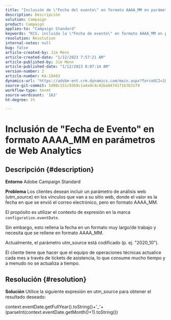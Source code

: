 ```yaml
---
title: "Inclusión de \"Fecha del evento\" en formato AAAA_MM en parámetros de Web Analytics"
description: Descripción
solution: Campaign
product: Campaign
applies-to: "Campaign Standard"
keywords: "KCS, incluida la \"Fecha de evento\" en formato AAAA_MM en parámetros de Web Analytics, Adobe Campaign Standard, ACS, "
resolution: Resolution
internal-notes: null
bug: false
article-created-by: Jim Menn
article-created-date: "1/12/2023 7:57:21 AM"
article-published-by: Jim Menn
article-published-date: "1/12/2023 8:07:14 AM"
version-number: 2
article-number: KA-19483
dynamics-url: "https://adobe-ent.crm.dynamics.com/main.aspx?forceUCI=1&pagetype=entityrecord&etn=knowledgearticle&id=413595bd-4e92-ed11-aad1-6045bd0065f9"
source-git-commit: 1d98c151c93b9c1a4a9c4c42ba84741f1b7b31f9
workflow-type: tm+mt
source-wordcount: '163'
ht-degree: 1%

---
```


# Inclusión de &quot;Fecha de Evento&quot; en formato AAAA_MM en parámetros de Web Analytics

## Descripción {#description}


<b>Entorno</b>
Adobe Campaign Standard

<b>Problema</b>
Los clientes desean incluir un parámetro de análisis web (utm_source) en los vínculos que van a su sitio web, donde el valor es la fecha en que se envió el correo electrónico, pero en formato AAAA_MM.

El propósito es utilizar el contexto de expresión en la marca `configuration.eventDate`.

Sin embargo, esto rellena la fecha en un formato muy largo/de trabajo y necesita que se rellene en formato AAAA_MM.

Actualmente, el parámetro utm_source está codificado (p. ej. &quot;2020_10&quot;).

El cliente tiene que hacer que el equipo de operaciones técnicas actualice cada mes a través de tickets de asistencia, lo que consume mucho tiempo y a menudo no se actualiza a tiempo.


## Resolución {#resolution}


<b>Solución</b>
Utilice la siguiente expresión en utm_source para obtener el resultado deseado:

context.eventDate.getFullYear().toString()+&#39;_&#39;+(parseInt(context.eventDate.getMonth()+1).toString())
